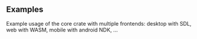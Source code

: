 ## Examples

Example usage of the core crate with multiple frontends: desktop with SDL, web with WASM, mobile with android NDK, ...
